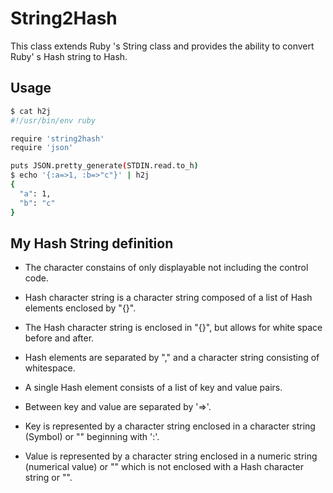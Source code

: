 # String2Hash

This class extends Ruby 's String class and provides the ability to convert Ruby' s Hash string to Hash.

## Usage

```sh
$ cat h2j
#!/usr/bin/env ruby

require 'string2hash'
require 'json'

puts JSON.pretty_generate(STDIN.read.to_h)
$ echo '{:a=>1, :b=>"c"}' | h2j
{
  "a": 1,
  "b": "c"
}
```

## My Hash String definition

* The character constains of only displayable not including the control code.

* Hash character string is a character string composed of a list of Hash elements enclosed by "{}".

* The Hash character string is enclosed in "{}", but allows for white space before and after.

* Hash elements are separated by "," and a character string consisting of whitespace.

* A single Hash element consists of a list of key and value pairs.

* Between key and value are separated by '=>'.

* Key is represented by a character string enclosed in a character string (Symbol) or "" beginning with ':'.

* Value is represented by a character string enclosed in a numeric string (numerical value) or "" which is not enclosed with a Hash character string or "".

